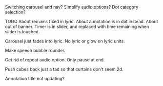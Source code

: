 Switching carousel and nav?
Simplify audio options?
Dot category selection?

TODO
About remains fixed in lyric.
About annotation is in dot instead.
About out of banner.
Timer is in slider, and replaced with time remaining when slider is touched.

Carousel just fades into lyric.
No lyric or glow on lyric units.

Make speech bubble rounder.

Get rid of repeat audio option. Only pause at end.

Push cubes back just a tad so that curtains don't seem 2d.

Annotation title not updating?